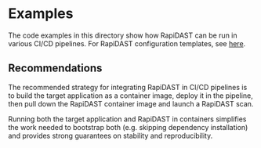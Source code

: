 # Examples

The code examples in this directory show how RapiDAST can be run in various CI/CD pipelines. For RapiDAST configuration templates, see [here](../config).

## Recommendations

The recommended strategy for integrating RapiDAST in CI/CD pipelines is to build the target application as a container image, deploy it in the pipeline, then pull down the RapiDAST container image and launch a RapiDAST scan.

Running both the target application and RapiDAST in containers simplifies the work needed to bootstrap both (e.g. skipping dependency installation) and provides strong guarantees on stability and reproducibility.
